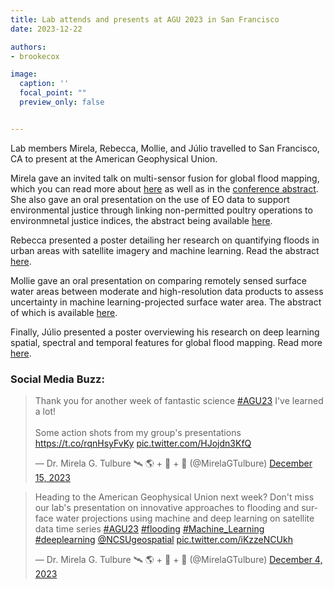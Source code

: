```yaml
---
title: Lab attends and presents at AGU 2023 in San Francisco
date: 2023-12-22

authors:
- brookecox

image:
  caption: ''
  focal_point: ""
  preview_only: false


---
```


Lab members Mirela, Rebecca, Mollie, and Júlio travelled to San Francisco, CA to present at the American Geophysical Union. 

<!--more-->

Mirela gave an invited talk on multi-sensor fusion for global flood mapping, which you can read more about <a href="https://gaec-lab.netlify.app/project/multi-sensor-flood/"> here</a> as well as in the <a href="https://agu.confex.com/agu/fm23/meetingapp.cgi/Paper/1299456">conference abstract</a>. She also gave an oral presentation on the use of EO data to support environmental justice through linking non-permitted poultry operations to environmnetal justice indices, the abstract being available <a href="https://agu.confex.com/agu/fm23/meetingapp.cgi/Paper/1378518">here</a>. 

Rebecca presented a poster detailing her research on quantifying floods in urban areas with satellite imagery and machine learning. Read the abstract <a href="https://agu.confex.com/agu/fm23/meetingapp.cgi/Paper/1353764">here</a>.

Mollie gave an oral presentation on comparing remotely sensed surface water areas between moderate and high-resolution data products to assess uncertainty in machine learning-projected surface water area. The abstract of which is available <a href="https://agu.confex.com/agu/fm23/meetingapp.cgi/Paper/1440183">here</a>.

Finally, Júlio presented a poster overviewing his research on deep learning spatial, spectral and temporal features for global flood mapping. Read more <a href="https://agu.confex.com/agu/fm23/meetingapp.cgi/Paper/1445005">here</a>.



### Social Media Buzz:

<blockquote class="twitter-tweet"><p lang="en" dir="ltr">Thank you for another week of fantastic science <a href="https://twitter.com/hashtag/AGU23?src=hash&amp;ref_src=twsrc%5Etfw">#AGU23</a> I&#39;ve learned a lot! <br><br>Some action shots from my group&#39;s presentations <a href="https://t.co/rqnHsyFvKy">https://t.co/rqnHsyFvKy</a> <a href="https://t.co/HJojdn3KfQ">pic.twitter.com/HJojdn3KfQ</a></p>&mdash; Dr. Mirela G. Tulbure 🛰 🌎 + 🐍 + 🌊 (@MirelaGTulbure) <a href="https://twitter.com/MirelaGTulbure/status/1735795512480276904?ref_src=twsrc%5Etfw">December 15, 2023</a></blockquote> <script async src="https://platform.twitter.com/widgets.js" charset="utf-8"></script>

<blockquote class="twitter-tweet"><p lang="en" dir="ltr">Heading to the American Geophysical Union next week? Don&#39;t miss our lab&#39;s presentation on innovative approaches to flooding and surface water projections using machine and deep learning on satellite data time series <a href="https://twitter.com/hashtag/AGU23?src=hash&amp;ref_src=twsrc%5Etfw">#AGU23</a> <a href="https://twitter.com/hashtag/flooding?src=hash&amp;ref_src=twsrc%5Etfw">#flooding</a> <a href="https://twitter.com/hashtag/Machine_Learning?src=hash&amp;ref_src=twsrc%5Etfw">#Machine_Learning</a> <a href="https://twitter.com/hashtag/deeplearning?src=hash&amp;ref_src=twsrc%5Etfw">#deeplearning</a> <a href="https://twitter.com/NCSUgeospatial?ref_src=twsrc%5Etfw">@NCSUgeospatial</a> <a href="https://t.co/iKzzeNCUkh">pic.twitter.com/iKzzeNCUkh</a></p>&mdash; Dr. Mirela G. Tulbure 🛰 🌎 + 🐍 + 🌊 (@MirelaGTulbure) <a href="https://twitter.com/MirelaGTulbure/status/1731662386065740074?ref_src=twsrc%5Etfw">December 4, 2023</a></blockquote> <script async src="https://platform.twitter.com/widgets.js" charset="utf-8"></script>

